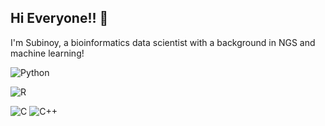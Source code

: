 ## Hi Everyone!! 👋
I'm Subinoy, a bioinformatics data scientist with a background in NGS and machine learning!

![Python](https://img.shields.io/badge/-Python-3776AB?style=flat&logo=python&logoColor=yellow)

![R](https://img.shields.io/badge/R-3776AB?style=flat&logo=r&logoColor=blue)

![C](https://img.shields.io/badge/-c-black?logo=c%2B%2B&style=social) ![C++](https://img.shields.io/badge/-c++-black?logo=c%2B%2B&style=social)


<!--
**subinoy/subinoy** is a ✨ _special_ ✨ repository because its `README.md` (this file) appears on your GitHub profile.

Here are some ideas to get you started:

- 🔭 I’m currently working on ...
- 🌱 I’m currently learning ...
- 👯 I’m looking to collaborate on ...
- 🤔 I’m looking for help with ...
- 💬 Ask me about ...
- 📫 How to reach me: ...
- 😄 Pronouns: ...
- ⚡ Fun fact: ...
-->
